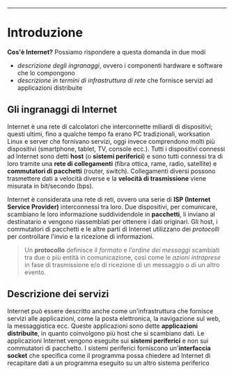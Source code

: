 *****
# Introduzione
**Cos'è Internet?** Possiamo rispondere a questa domanda in due modi
- *descrizione degli ingranaggi*, ovvero i componenti hardware e software che lo compongono
- *descrizione in termini di infrastruttura di rete* che fornisce servizi ad applicazioni distribuite
## Gli ingranaggi di Internet
Internet è una rete di calcolatori che interconnette miliardi di dispositivi; questi ultimi, fino a qualche tempo fa erano PC tradizionali, worksation Linux e server che fornivano servizi, oggi invece comprendono molti più dispositivi (smartphone, tablet, TV, console ecc.).
Tutti i dispositivi connessi ad Internet sono detti **host** (o **sistemi periferici**) e sono tutti connessi tra di loro tramite una **rete di collegamenti** (fibra ottica, rame, radio, satellite) e **commutatori di pacchetti** (router, switch). Collegamenti diversi possono trasmettere dati a velocità diverse e la **velocità di trasmissione** viene misurata in bit/secondo (bps).

Internet è considerata una rete di reti, ovvero una serie di **ISP (Internet Service Provider)** interconnessi tra loro.
Due dispositivi, per comunicare, scambiano le loro informazione suddividendole in **pacchetti**, li inviano al destinatario e vengono riassemblati per ottenere i dati originari.
Gli host, i commutatori di pacchetti e le altre parti di Internet utilizzano dei *protocolli* per controllare l'invio e la ricezione di informazioni.

> Un **protocollo** definisce il *formato* e *l’ordine dei messaggi* scambiati tra due o più entità in comunicazione, così come le *azioni intraprese* in fase di trasmissione e/o di ricezione di un messaggio o di un altro evento.

## Descrizione dei servizi
Internet può essere descritto anche come un'infrastruttura che fornisce servizi alle applicazioni, come la posta elettronica, la navigazione sul web, la messaggistica ecc.
Queste applicazioni sono dette **applicazioni distribuite**, in quanto coinvolgono più host che si scambiano dati. Le applicazioni Internet vengono eseguite sui **sistemi periferici** e non sui commutatori di pacchetto.
I sistemi periferici forniscono un'**interfaccia socket** che specifica come il programma possa chiedere ad Internet di recapitare dati a un programma eseguito su un altro sistema periferico

